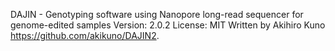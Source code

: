 DAJIN - Genotyping software using Nanopore long-read sequencer for genome-edited samples
Version: 2.0.2
License: MIT
Written by Akihiro Kuno
<https://github.com/akikuno/DAJIN2>.
